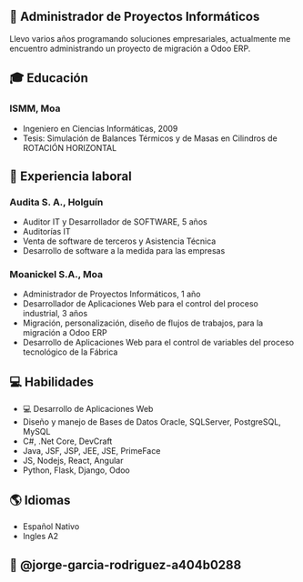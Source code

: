 ## 💼 Administrador de Proyectos Informáticos
Llevo varios años programando soluciones empresariales, actualmente me encuentro administrando un proyecto de migración a Odoo ERP.

## 🎓 Educación
### ISMM, Moa
- Ingeniero en Ciencias Informáticas, 2009
- Tesis: Simulación de Balances Térmicos y de Masas en Cilindros de ROTACIÓN HORIZONTAL



## 💼 Experiencia laboral

### Audita S. A., Holguín
- Auditor IT y Desarrollador de SOFTWARE, 5 años
- Auditorías IT
- Venta de software de terceros y Asistencia Técnica
- Desarrollo de software a la medida para las empresas 

### Moanickel S.A., Moa
- Administrador de Proyectos Informáticos, 1 año
- Desarrollador de Aplicaciones Web para el control del proceso industrial, 3 años
- Migración, personalización, diseño de flujos de trabajos, para la migración a Odoo ERP
- Desarrollo de Aplicaciones Web para el control de variables del proceso tecnológico de la Fábrica

## 💻 Habilidades

- 💻 Desarrollo de Aplicaciones Web
- Diseño y manejo de Bases de Datos Oracle, SQLServer, PostgreSQL, MySQL
- C#, .Net Core, DevCraft
- Java, JSF, JSP, JEE, JSE, PrimeFace
- JS, Nodejs, React, Angular
- Python, Flask, Django, Odoo
  
## 🌎 Idiomas

- Español Nativo
- Ingles A2

## 🔗 @jorge-garcia-rodriguez-a404b0288
